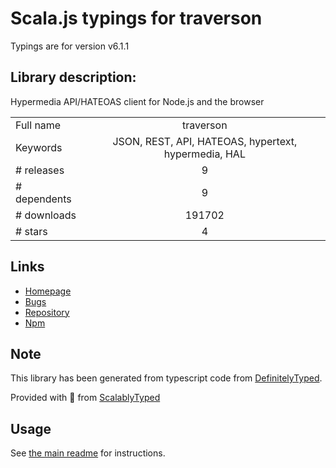 
# Scala.js typings for traverson

Typings are for version v6.1.1

## Library description:
Hypermedia API/HATEOAS client for Node.js and the browser

|                    |                 |
| ------------------ | :-------------: |
| Full name          | traverson |
| Keywords           | JSON, REST, API, HATEOAS, hypertext, hypermedia, HAL |
| # releases         | 9 |
| # dependents       | 9 |
| # downloads        | 191702 |
| # stars            | 4 |

## Links
- [Homepage](https://github.com/traverson/traverson#readme)
- [Bugs](https://github.com/traverson/traverson/issues)
- [Repository](https://github.com/traverson/traverson)
- [Npm](https://www.npmjs.com/package/traverson)
    


## Note
This library has been generated from typescript code from [DefinitelyTyped](https://definitelytyped.org).

Provided with :purple_heart: from [ScalablyTyped](https://github.com/oyvindberg/ScalablyTyped)

## Usage
See [the main readme](../../readme.md) for instructions.



